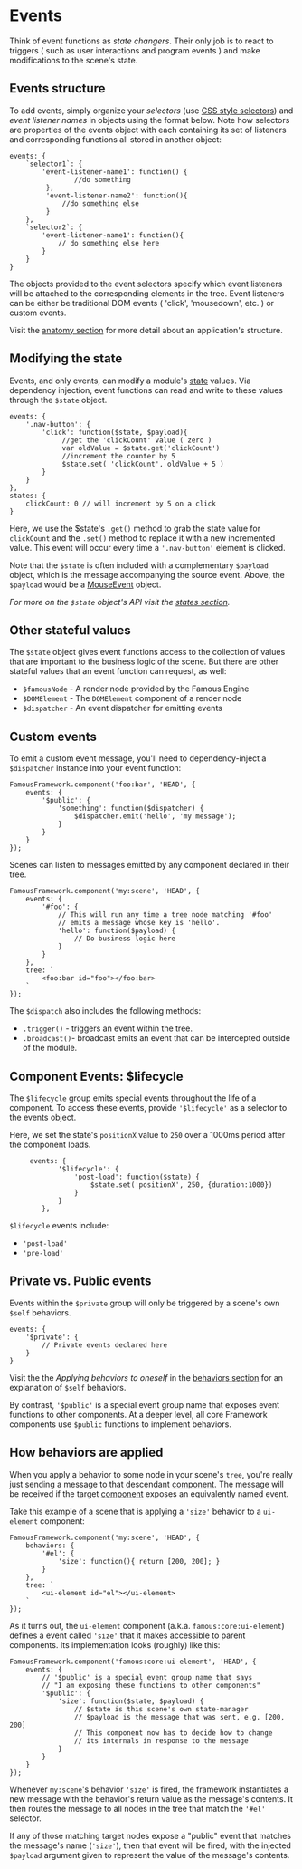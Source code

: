 # Events

Think of event functions as _state changers_. Their only job is to react to triggers ( such as user interactions and program events ) and make modifications to the scene's state. 

## Events structure

To add events, simply organize your _selectors_ (use [CSS style selectors](https://developer.mozilla.org/en-US/docs/Web/Guide/CSS/Getting_Started/Selectors))  and _event listener names_ in objects using the format below. Note how selectors are properties of the events object with each containing its set of listeners and corresponding functions all stored in another object: 

    events: {
        `selector1`: {
        	'event-listener-name1': function() {
        	    	//do something
        	 },
        	 'event-listener-name2': function(){
        	     //do something else
        	 }
        },
        `selector2`: {
            'event-listener-name1': function(){
                // do something else here
            }	
        }
    }

The objects provided to the event selectors specify which event listeners will be attached to the corresponding elements in the tree. Event listeners can be either be traditional DOM events ( 'click', 'mousedown', etc. ) or custom events. 

Visit the [anatomy section](anatomy.md) for more detail about an application's structure.

## Modifying the state

Events, and only events, can modify a module's [state](states.md) values. Via dependency injection, event functions can read and write to these values through the `$state` object. 

```
events: {	
    '.nav-button': {
        'click': function($state, $payload){
             //get the 'clickCount' value ( zero )
             var oldValue = $state.get('clickCount') 
             //increment the counter by 5 
             $state.set( 'clickCount', oldValue + 5 )
        }
    }  	 
},
states: {
	clickCount: 0 // will increment by 5 on a click
}
```

Here, we use the $state's `.get()` method to grab the state value for `clickCount` and the `.set()` method to replace it with a new incremented value. This event will occur every time a `'.nav-button'` element is clicked. 

Note that the `$state` is often included with a complementary `$payload` object, which is the message accompanying the source event. Above, the `$payload` would be a [MouseEvent](https://developer.mozilla.org/en-US/docs/Web/API/MouseEvent) object. 

_For more on the `$state` object's API visit the [states section](states.md)._

## Other stateful values

The `$state` object gives event functions access to the collection of values that are important to the business logic of the scene. But there are other stateful values that an event function can request, as well:

* `$famousNode` - A render node provided by the Famous Engine
* `$DOMElement` - The `DOMElement` component of a render node
* `$dispatcher` - An event dispatcher for emitting events
	
## Custom events

To emit a custom event message, you'll need to dependency-inject a `$dispatcher` instance into your event function:

    FamousFramework.component('foo:bar', 'HEAD', {
        events: {
            '$public': {
                'something': function($dispatcher) {
                    $dispatcher.emit('hello', 'my message');
                }
            }
        }
    });

Scenes can listen to messages emitted by any component declared in their tree.

    FamousFramework.component('my:scene', 'HEAD', {
        events: {
            '#foo': {
                // This will run any time a tree node matching '#foo'
                // emits a message whose key is 'hello'.
                'hello': function($payload) {
                    // Do business logic here
                }
            }
        },
        tree: `
            <foo:bar id="foo"></foo:bar>
        `
    });


The `$dispatch` also includes the following methods:

   - `.trigger()` - triggers an event within the tree.
   - `.broadcast()`- broadcast emits an event that can be intercepted outside of the module. 
   

## Component Events: $lifecycle

The `$lifecycle` group emits special events throughout the life of a component. To access these events, provide `'$lifecycle'` as a selector to the events object. 

Here, we set the state's `positionX` value to `250` over a 1000ms period after the component loads.
  
		 events: {
		        '$lifecycle': {
		            'post-load': function($state) {
		                $state.set('positionX', 250, {duration:1000})
		            }
		        }
		    },


`$lifecycle` events include:

  - `'post-load'`
  - `'pre-load'`

## Private vs. Public events

Events within the `$private` group will only be triggered by a scene's own `$self` behaviors.

    events: {
        '$private': {
            // Private events declared here
        }
    }

Visit the the _Applying behaviors to oneself_ in the [behaviors section](behaviors.md) for an explanation of `$self`  behaviors.

By contrast, `'$public'` is a special event group name that exposes event functions to other components. At a deeper level, all core Framework components use `$public` functions to implement behaviors. 


## How behaviors are applied

When you apply a behavior to some node in your scene's `tree`, you're really just sending a message to that descendant [component](resuable-components.md). The message will be received if the target [component](reusable-components.md) exposes an equivalently named event. 

Take this example of a scene that is applying a `'size'` behavior to a `ui-element` component:

    FamousFramework.component('my:scene', 'HEAD', {
        behaviors: {
            '#el': {
                'size': function(){ return [200, 200]; }
            }
        },
        tree: `
            <ui-element id="el"></ui-element>
        `
    });

As it turns out, the `ui-element` component (a.k.a. `famous:core:ui-element`) defines a event called `'size'` that it makes accessible to parent components. Its implementation looks (roughly) like this:

    FamousFramework.component('famous:core:ui-element', 'HEAD', {
        events: {
            // '$public' is a special event group name that says
            // "I am exposing these functions to other components"
            '$public': {
                'size': function($state, $payload) {
                    // $state is this scene's own state-manager
                    // $payload is the message that was sent, e.g. [200, 200]
                    // This component now has to decide how to change
                    // its internals in response to the message
                }
            }
        }
    });

Whenever `my:scene`'s behavior `'size'` is fired, the framework instantiates a new message with the behavior's return value as the message's contents. It then routes the message to all nodes in the tree that match the `'#el'` selector.

If any of those matching target nodes expose a "public" event that matches the message's name (`'size'`), then that event will be fired, with the injected `$payload` argument given to represent the value of the message's contents.
